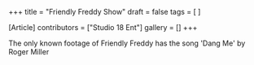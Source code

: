 +++
title = "Friendly Freddy Show"
draft = false
tags = [ ]

[Article]
contributors = ["Studio 18 Ent"]
gallery = []
+++

The only known footage of Friendly Freddy has the song 'Dang Me' by Roger Miller
